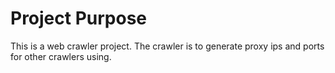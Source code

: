 # Project Purpose
This is a web crawler project. The crawler is to generate proxy ips and ports for other crawlers using.
